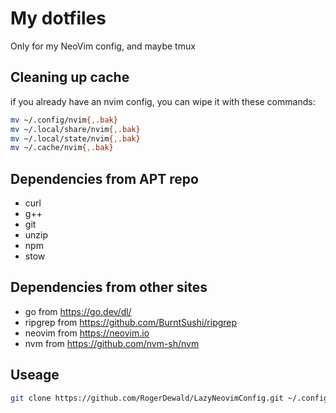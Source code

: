 # My dotfiles

Only for my NeoVim config, and maybe tmux

## Cleaning up cache
if you already have an nvim config, you can wipe it with these commands: 
```bash
mv ~/.config/nvim{,.bak}
mv ~/.local/share/nvim{,.bak}
mv ~/.local/state/nvim{,.bak}
mv ~/.cache/nvim{,.bak}
```
## Dependencies from APT repo

- curl
- g++
- git
- unzip
- npm
- stow

## Dependencies from other sites
- go from https://go.dev/dl/
- ripgrep from https://github.com/BurntSushi/ripgrep
- neovim from https://neovim.io
- nvm from https://github.com/nvm-sh/nvm

## Useage
```bash
git clone https://github.com/RogerDewald/LazyNeovimConfig.git ~/.config/nvim
```
